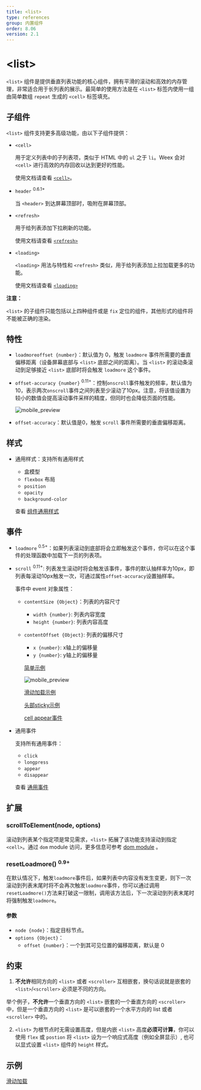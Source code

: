 ```yaml
---
title: <list>
type: references
group: 内置组件
order: 8.06
version: 2.1
---
```


# &lt;list&gt;

`<list>` 组件是提供垂直列表功能的核心组件，拥有平滑的滚动和高效的内存管理，非常适合用于长列表的展示。最简单的使用方法是在 `<list>` 标签内使用一组由简单数组 `repeat` 生成的 `<cell>` 标签填充。

## 子组件

`<list>` 组件支持更多高级功能，由以下子组件提供：

- `<cell>`

  用于定义列表中的子列表项，类似于 HTML 中的 `ul` 之于 `li`。Weex 会对 `<cell>` 进行高效的内存回收以达到更好的性能。

  使用文档请查看 [`<cell>`](./cell.html)。

- `header` <sup class="wx-v">0.6.1+</sup>

  当 `<header>` 到达屏幕顶部时，吸附在屏幕顶部。

- `<refresh>`

  用于给列表添加下拉刷新的功能。

  使用文档请查看 [`<refresh>`](./refresh.html)

- `<loading>`

  `<loading>` 用法与特性和 `<refresh>` 类似，用于给列表添加上拉加载更多的功能。

  使用文档请查看 [`<loading>`](./loading.html)

**注意：**

`<list>` 的子组件只能包括以上四种组件或是 `fix` 定位的组件，其他形式的组件将不能被正确的渲染。

## 特性

- `loadmoreoffset {number}`：默认值为 0，触发 `loadmore` 事件所需要的垂直偏移距离（设备屏幕底部与 `<list>` 底部之间的距离）。当 `<list>` 的滚动条滚动到足够接近 `<list>` 底部时将会触发 `loadmore` 这个事件。
- `offset-accuracy {number}` <sup class="wx-v">0.11+</sup>：控制`onscroll`事件触发的频率，默认值为10，表示两次`onscroll`事件之间列表至少滚动了10px。注意，将该值设置为较小的数值会提高滚动事件采样的精度，但同时也会降低页面的性能。

  ![mobile_preview](../images/list_4.jpg)

- `offset-accuracy`：默认值是0，触发 `scroll` 事件所需要的垂直偏移距离。
## 样式

- 通用样式：支持所有通用样式

  - 盒模型
  - `flexbox` 布局
  - `position`
  - `opacity`
  - `background-color`

  查看 [组件通用样式](../common-style.html)

## 事件

- `loadmore` <sup class="wx-v">0.5+</sup>：如果列表滚动到底部将会立即触发这个事件，你可以在这个事件的处理函数中加载下一页的列表项。
- `scroll` <sup class="wx-v">0.11+</sup>: 列表发生滚动时将会触发该事件，事件的默认抽样率为10px，即列表每滚动10px触发一次，可通过属性`offset-accuracy`设置抽样率。

  事件中 event 对象属性：
  - `contentSize {Object}`：列表的内容尺寸
    - `width {number}`: 列表内容宽度
    - `height {number}`: 列表内容高度
  - `contentOffset {Object}`: 列表的偏移尺寸
    - `x {number}`: x轴上的偏移量
    - `y {number}`: y轴上的偏移量

    [简单示例](http://dotwe.org/vue/edd19cdf2f03fbe857b76fadd65a08c3)

    ![mobile_preview](../images/list_demo.jpg)

    [滑动加载示例](http://dotwe.org/vue/2170622cc99895e5ad6af89d06355b84)

    [头部sticky示例](http://dotwe.org/vue/2ecfe0a1c7b820c9d9c9965e1a8cde19)

    [cell appear事件](http://dotwe.org/vue/ce0e953112b132e5897725b3149f3924)

- 通用事件

  支持所有通用事件：

  - `click`
  - `longpress`
  - `appear`
  - `disappear`

  查看 [通用事件](../common-event.html)

## 扩展

### scrollToElement(node, options)

滚动到列表某个指定项是常见需求，`<list>` 拓展了该功能支持滚动到指定 `<cell>`。通过 `dom` module 访问，更多信息可参考 [dom module](../modules/dom.html) 。

### resetLoadmore() <sup class="wx-v">0.9+</sup>
在默认情况下，触发`loadmore`事件后，如果列表中内容没有发生变更，则下一次滚动到列表末尾时将不会再次触发`loadmore`事件，你可以通过调用`resetLoadmore()`方法来打破这一限制，调用该方法后，下一次滚动到列表末尾时将强制触发`loadmore`。

#### 参数

- `node {node}`：指定目标节点。
- `options {Object}`：
  - `offset {number}`：一个到其可见位置的偏移距离，默认是 0

## 约束

1. **不允许**相同方向的 `<list>` 或者 `<scroller>` 互相嵌套，换句话说就是嵌套的 `<list>`/`<scroller>` 必须是不同的方向。

  举个例子，**不允许**一个垂直方向的 `<list>` 嵌套的一个垂直方向的 `<scroller>` 中，但是一个垂直方向的 `<list>` 是可以嵌套的一个水平方向的 list 或者 `<scroller>` 中的。

2. `<list>` 为根节点时无需设置高度，但是内嵌 `<list>` 高度**必须可计算**，你可以使用 `flex` 或 `postion` 将 `<list>` 设为一个响应式高度（例如全屏显示）, 也可以显式设置 `<list>` 组件的 `height` 样式。

## 示例

[滑动加载](http://dotwe.org/vue/d31c85e7cd2dc54fa098e920a5376c38)
